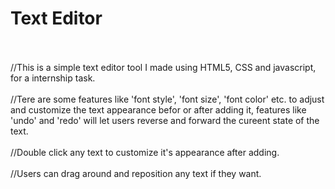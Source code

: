 # Text Editor


<br>
<br>
//This is a simple text editor tool I made using HTML5, CSS and javascript, for a internship task.
<br>
<br>
//Tere are some features like 'font style', 'font size', 'font color' etc. to adjust and customize the text appearance befor or after adding it, features like 'undo' and 'redo' will let users reverse and forward the cureent state of the text.
<br>
<br>
//Double click any text to customize it's appearance after adding.
<br>
<br>
//Users can drag around and reposition any text if they want.
